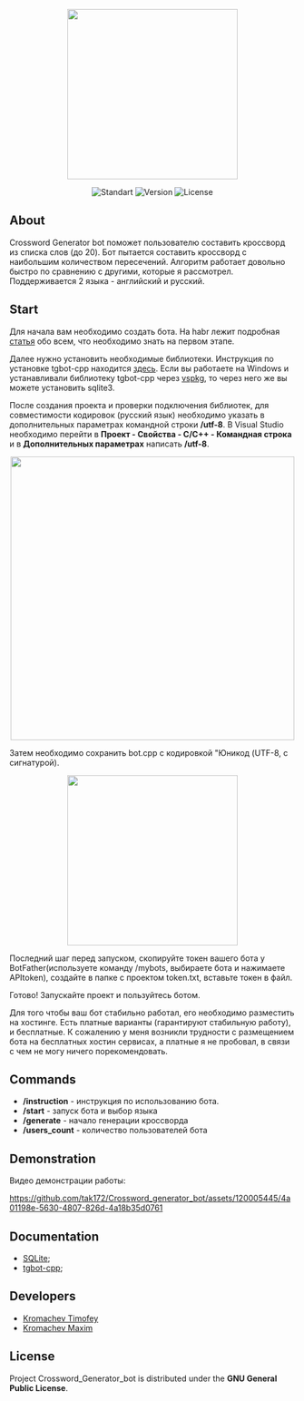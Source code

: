 <p align="center">
      <img src="https://i.ibb.co/6XWhQY9/logo.png" width="300">
</p>

<p align="center">
   <img src="https://img.shields.io/badge/Visual_Studio_2022-ISO_C%2B%2B_2020-yellow?logo=VisualStudio" alt="Standart">
   <img src="https://img.shields.io/badge/Crossword_generator_bot-v1.0-yellow" alt="Version">
   <img src="https://img.shields.io/badge/GNU%20General-Public%20License-yellow" alt="License">
</p>

## About

Crossword Generator bot поможет пользователю составить кроссворд из списка слов (до 20). Бот пытается составить кроссворд с наибольшим количеством пересечений. Алгоритм работает довольно быстро по сравнению с другими, которые я рассмотрел. Поддерживается 2 языка - английский и русский.

## Start

Для начала вам необходимо создать бота. На habr лежит подробная [статья](https://habr.com/ru/articles/543676/) обо всем, что необходимо знать на первом этапе.

Далее нужно установить необходимые библиотеки. Инструкция по установке tgbot-cpp находится [здесь](https://github.com/reo7sp/tgbot-cpp#tgbot-cpp). Если вы работаете на Windows и устанавливали библиотеку tgbot-cpp через [vspkg](https://github.com/microsoft/vcpkg), то через него же вы можете установить sqlite3.

После создания проекта и проверки подключения библиотек, для совместимости кодировок (русский язык) необходимо указать в дополнительных параметрах командной строки **/utf-8**. В Visual Studio необходимо перейти в **Проект - Свойства - С/С++ - Командная строка** и в **Дополнительных параметрах** написать **/utf-8**.

<p align="center"><img src="https://i.ibb.co/yytqbpT/image.png" width="500">
</p>

Затем необходимо сохранить bot.cpp с кодировкой "Юникод (UTF-8, с сигнатурой).

<p align="center">
<img src="https://i.ibb.co/3MPF8sZ/image.png" width="300">
</p>

Последний шаг перед запуском, скопируйте токен вашего бота у BotFather(используете команду /mybots, выбираете бота и нажимаете APItoken), создайте в папке с проектом token.txt, вставьте токен в файл.

Готово! Запускайте проект и пользуйтесь ботом.

Для того чтобы ваш бот стабильно работал, его необходимо разместить на хостинге. Есть платные варианты (гарантируют стабильную работу), и бесплатные. К сожалению у меня возникли трудности с размещением бота на бесплатных хостин сервисах, а платные я не пробовал, в связи с чем не могу ничего порекомендовать.

## Commands

- **/instruction** - инструкция по использованию бота.
- **/start** - запуск бота и выбор языка
- **/generate** - начало генерации кроссворда
- **/users_count** - количество пользователей бота

## Demonstration

Видео демонстрации работы:

https://github.com/tak172/Crossword_generator_bot/assets/120005445/4a01198e-5630-4807-826d-4a18b35d0761

## Documentation

- [SQLite](https://www.sqlite.org/cintro.html);
- [tgbot-cpp](https://reo7sp.github.io/tgbot-cpp/);

## Developers

- [Kromachev Timofey](https://github.com/tak172)
- [Kromachev Maxim](https://github.com/kromachmax)

## License
Project Crossword_Generator_bot is distributed under the **GNU General Public License**.
